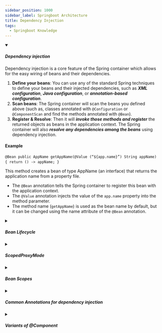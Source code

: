 ```yaml
---
sidebar_position: 1000
sidebar_label: Springboot Architecture
title: Dependency Injection
tags:
  - Springboot Knowledge
---
```


<!-- https://brandfolder.com/workbench/extract-text-from-image -->
<!-- ![for root](/img/interviews/angular/forroot.png) -->

<details open>
<summary><h5>Dependency injection</h5></summary>
Dependency injection is a core feature of the Spring container which allows for the easy wiring of beans and their dependencies.

1. **Define your beans**: You can use any of the standard Spring techniques to define your beans and their injected dependencies, such as ***XML configuration***, ***Java configuration***, or ***annotation-based configuration***.
2. **Scan beans**: The Spring container will scan the beans you defined above (such as, classes annotated with `@Configuration` or `@ComponentScan` and find the methods annotated with `@Bean`).
3. **Register & Resolve**: Then it will ***invoke those methods and register*** the returned objects as beans in the application context. The Spring container will also ***resolve any dependencies among the beans*** using dependency injection.

#### Example

`@Bean public AppName getAppName(@Value (“${app.name}”) String appName) { return () -> appName; }`

This method creates a bean of type AppName (an interface) that returns the application name from a property file. 
- The `@Bean` annotation tells the Spring container to register this bean with the application context.
- The `@Value` annotation injects the value of the `app.name` property into the method parameter. 
- The method name (`getAppName`) is used as the bean name by default, but it can be changed using the name attribute of the `@Bean` annotation.

</details>

<details>
<summary><h5>Bean Lifecycle</h5></summary>

![Bean Lifecycle](/img/interviews/java/bean-lifecycle.jpg)

The bean life cycle in Spring Boot is the same as the bean life cycle in Spring Framework. It refers to ***the process of creating, initializing, using, and destroying a bean in the application context***. The Spring container is responsible for managing the life cycle of beans and invoking callback methods at different stages.

The bean life cycle consists of the following steps:

- **Instantiation**: The ***container creates an instance of the bean class*** based on the bean definition (either XML or annotation-based).
- **Dependency injection**: The container ***injects the dependencies of the bean*** (such as other beans, values, or references) through constructor, setter, or field injection.
- **Initialization**: The container ***performs any initialization work on the bean***, such as invoking custom init methods, applying bean post-processors, or setting default properties.
- **Usage**: The bean is ***ready to be used by other components*** or clients that request it from the container.
- **Destruction**: The container ***performs any destruction work on the bean***, such as invoking custom destroy methods, applying bean post-processors, or releasing resources.

There are different ways to **customize the bean life cycle** and provide custom logic for initialization and destruction phases. Some of the common ways are:

- **Implementing InitializingBean and DisposableBean interfaces**: These interfaces define `afterPropertiesSet()` and `destroy()` methods that are invoked by the container after dependency injection and before destruction respectively.
- **Using `@PostConstruct` and `@PreDestroy` annotations**: These annotations mark methods that are executed by the container after dependency injection and before destruction respectively. They are part of the JSR-250 specification and require a common annotation bean post-processor to be enabled.
- **Using init-method and destroy-method attributes**: These attributes specify custom methods that are invoked by the container after dependency injection and before destruction respectively. They can be used in XML or annotation-based configuration.
- **Using `@Bean` annotation attributes**: These attributes specify custom methods that are invoked by the container after dependency injection and before destruction respectively. They can be used in Java-based configuration with `@Bean` annotation.

Here is an example of using @PostConstruct and @PreDestroy annotations to customize the bean life cycle:

```java
// A singleton bean
@Component
public class MyBean {

  // Injecting a dependency
  @Autowired
  private AnotherBean anotherBean;

  // A method annotated with @PostConstruct
  @PostConstruct
  public void init() {
    System.out.println("MyBean is initialized");
    // Perform some initialization logic here
  }

  // A method annotated with @PreDestroy
  @PreDestroy
  public void destroy() {
    System.out.println("MyBean is destroyed");
    // Perform some destruction logic here
  }

  // Some other methods that use anotherBean
}
```
</details>

<details>
<summary><h5>ScopedProxyMode</h5></summary>

You have a ***checkout service that is a singleton-scoped bean*** and depends on the ***shopping cart service (which is a session-scoped bean)***. How can you ***inject the shopping cart service into the checkout service*** without creating a new instance of the checkout service for each session?

This is where scoped proxies come in handy. When you declare `proxyMode = ScopedProxyMode`, a proxy bean is auto created and deligate jobs to shopping cart service but it's scope is suitable to checkout service.

- `ScopedProxyMode.INTERFACES` means that ***the proxy will implement the same interfaces as the target bean and delegate*** all method calls to the current instance of the target bean. This option requires that the target bean has at least one interface.
- `ScopedProxyMode.TARGET_CLASS` means that ***the proxy will be a subclass of the target bean and override all methods to delegate*** to the current instance of the target bean. This option uses CGLIB to create the proxy and does not require any interfaces.


Here is some code that illustrates this example:

```java
// Shopping cart service
@Service
@Scope(value = "session", proxyMode = ScopedProxyMode.TARGET_CLASS)
public class ShoppingCartService {
    // Some fields and methods
}

// Checkout service
@Service
public class CheckoutService {
    // Inject the shopping cart proxy
    @Autowired
    private ShoppingCartService shoppingCart;

    // Some methods that use the shopping cart
}
```

</details>

<details>
<summary><h5>Bean Scopes</h5></summary>

Bean scopes in Spring Boot are the same as bean scopes in Spring Framework. They define the life cycle and visibility of a bean in the application context. The ***default bean scope is singleton***, which means that only one instance of a bean is created and shared by all components that need it. Other bean scopes are `prototype`, `request`, `session`, `application`, and `websocket`, which have different behaviors depending on the context and use case.

Here are some brief explanations and examples of each bean scope:

- **Singleton**: This is the default scope for any bean defined in Spring. It means that ***only one instance of the bean is created per container and cached for later use***. Any request for that bean will return the same instance. For example, to define a singleton bean using Java configuration, you can write:

```java
@Configuration
public class AppConfiguration {

  @Bean // @Scope("singleton") is optional as it is the default scope
  public class BeanClass {
    System.out.println("A new BeanClass instance created");
    return new BeanClass();
  }
}
```

- **Prototype**: This scope means that ***a new instance of the bean is created every time it is requested from the container***. The container does not manage the life cycle of prototype beans, so it is up to the client code to dispose of them when they are no longer needed. For example, to define a prototype bean using Java configuration, you can write:

```java
@Configuration
public class AppConfiguration {

  @Bean 
  @Scope("prototype")
  public class BeanClass {
    System.out.println("A new BeanClass instance created");
    return new BeanClass();
  }
}
```

- **Request**: This scope means that ***a new instance of the bean is created for each HTTP request and shared by all components within that request***. This scope is only valid in a web-aware application context. For example, to define a request-scoped bean using Java configuration, you can write:

```java
@Configuration
public class AppConfiguration {

  @Bean 
  // If the target bean has at least one interface, we can use ScopedProxyMode.INTERFACES insteads  
  @Scope(value = "request", proxyMode = ScopedProxyMode.TARGET_CLASS)
  public class BeanClass {
    System.out.println("A new BeanClass instance created");
    return new BeanClass();
  }
}
```

Note that you also need to use `proxyMode` attribute to create a proxy object that delegates to the actual bean instance.

```java
// A singleton bean
@Component
public class SingletonBean {
  // Whenever the singleton bean calls a method on the proxy, the proxy will delegate to the actual request-scoped bean instance that is associated with the current HTTP request.
  @Autowired
  private RequestBean requestBean;

  // some methods that use requestBean
}
```

- **Session**: This scope means that ***a new instance of the bean is created for each HTTP session and shared by all components within that session***. This scope is only valid in a web-aware application context. For example, to define a session-scoped bean using Java configuration, you can write:

```java
@Configuration
public class AppConfiguration {

  @Bean 
  @Scope(value = "session", proxyMode = ScopedProxyMode.TARGET_CLASS)
  public class BeanClass {
    System.out.println("A new BeanClass instance created");
    return new BeanClass();
  }
}
```

Note that you also need to use proxyMode attribute to create a proxy object that delegates to the actual bean instance.

- **Application**: This scope means that ***a new instance of the bean is created for each `ServletContext` and shared by all components within that context***. This scope is only valid in a web-aware application context. For example, to define an application-scoped bean using Java configuration, you can write:

```java
@Configuration
public class AppConfiguration {

  @Bean 
  @Scope(value = "application", proxyMode = ScopedProxyMode.TARGET_CLASS)
  public class BeanClass {
    System.out.println("A new BeanClass instance created");
    return new BeanClass();
  }
}
```

Note that you also need to use proxyMode attribute to create a proxy object that delegates to the actual bean instance.

- **WebSocket**: This scope means that ***a new instance of the bean is created for each WebSocket and shared by all components within that WebSocket***. This scope is only valid in a web-aware application context. For example, to define a WebSocket-scoped bean using Java configuration, you can write:

```java
@Configuration
public class AppConfiguration {

  @Bean 
  @Scope(value = "websocket", proxyMode = ScopedProxyMode.TARGET_CLASS)
  public class BeanClass {
    System.out.println("A new BeanClass instance created");
    return new BeanClass();
  }
}
```

</details>

<details>
<summary><h5>Common Annotations for dependency injection</h5></summary>

#### Some of the common annotations that you can use for dependency injection in Spring Boot are:

1. `@Bean` - The `@Bean` annotation is a method-level annotation that is used to ***manually declare a bean for the Spring container***. It can be used in conjunction with `@Configuration` to create beans in a configuration class. For example:

```java
// Define a configuration class and use @Bean
@Configuration
public class Config {
    // We use @Bean on barFormatter() method to manually create and configure a BarFormatter bean
    @Bean
    public BarFormatter barFormatter() {
        BarFormatter barFormatter = new BarFormatter();
        barFormatter.setPrefix("bar");
        return barFormatter;
    }
}

```
2. `@Component` - The `@Component` annotation is used to signal that a Java class is a Spring component. Components are objects that ***Spring manages in its container and can be used across the application***. The `@Component` annotation is a ***class-level annotation that marks a class as a Spring bean***. For example:

```java
// Define an interface
public interface Formatter {
    String format();
}

// We use @Component on FooFormatter to let Spring create a bean for it automatically
@Component
public class FooFormatter implements Formatter {
    public String format() {
        return "foo";
    }
}

```
3. `@ComponentScan` - The `@ComponentScan` annotation is used to specify the base package(s) of an application in which the ***Spring container should look for Spring components and configurations to manage***. For example:

```java
// a configuration class that uses @ComponentScan to scan the com.example package and its sub-packages for annotated classes.
@SpringBootApplication
@ComponentScan("com.example")
public class MyApp {
    // class implementation
}
```

Inside com.example package or its sub-packages

```java
// Define a class that we want to make into a bean and use @Component
@Component
public class FooService {
    // ...
}
```
and use it somewhere

```java
// Define another class that wants to use FooService
@Component
public class BazService {
    // Use @Autowired to inject FooService
    @Autowired
    private FooService fooService;

    // ...
}

```
4. `@Autowired` - The `@Autowired` annotation is used to signal that a variable, method, or constructor should be automatically wired up by Spring. Spring ***automatically injects a dependency into a component*** when `@Autowired` is used. For example:

```java
@Component
public class MyComponent {

    private MyDependency myDependency;
    
    @Autowired
    public MyComponent(MyDependency myDependency) {
        this.myDependency = myDependency;
    }
    
    // rest of class implementation
}

```
5. `@Qualifier` - The `@Qualifier` annotation is used to resolve ambiguity ***when there are multiple beans of the same type*** (For example, if you have two beans that implement the same interface). The annotation is used in conjunction with `@Autowired`. For example:

```java
// Define an interface
public interface Formatter {
    String format();
}

// Define two beans that implement the interface
@Component("fooFormatter")
public class FooFormatter implements Formatter {
    public String format() {
        return "foo";
    }
}

@Component("barFormatter")
public class BarFormatter implements Formatter {
    public String format() {
        return "bar";
    }
}

// Autowire a bean with @Qualifier
@Component
public class FooService {
    @Autowired
    @Qualifier("fooFormatter")
    private Formatter formatter;
}

```
6. `@Primary` - The `@Primary` annotation is used to signal that ***a bean should be preferred over other beans of the same type***. When multiple beans satisfy a dependency injection in a component, the one marked `@Primary` is chosen. For example:

```java
// Define an interface
public interface Formatter {
    String format();
}

// Define two beans that implement the interface
@Component
@Primary
public class FooFormatter implements Formatter {
    public String format() {
        return "foo";
    }
}

@Component
public class BarFormatter implements Formatter {
    public String format() {
        return "bar";
    }
}

// Autowire a bean without @Qualifier
@Component
public class FooService {
    @Autowired
    private Formatter formatter;
}
```
7. `@Value` - The `@Value` annotation is used to ***provide a value to a variable inside a Spring Component***. It can be used for properties or constructor arguments. For example:

```java
@Component
public class MyComponent {
   
   @Value("Hello, World!")
   private String message;
   
   // rest of class implementation
}

```

</details>

<details>
<summary><h5>Variants of @Component </h5></summary>

- `@Repository`: This annotation is used on classes that ***access data from a persistent storage***, such as a database or a file system. It indicates that the class is a Data Access Object (DAO) and enables exception translation from data access technologies to Spring's DataAccessException hierarchy.
- `@Service`: This annotation is used on classes that ***provide business logic or service layer functionality***. It indicates that the class is a Service and may carry additional semantics in future releases of Spring.
- `@Controller`: This annotation is used on classes that ***handle web requests and responses***. It indicates that the class is a Controller and enables web-related features such as request mapping, validation, data binding, etc.

These variants of `@Component` are meta-annotated with `@Component`, which means they ***inherit its functionality of marking a class as a Spring bean and making it eligible for component scanning and dependency injection***.


Here are some examples of using variants of @Component in Java Spring Boot:

```java
// Define a class that accesses data from a database and use @Repository
@Repository
public class BookDao {
    // ...
}

// Define a class that provides book-related service and use @Service
@Service
public class BookService {
    // Inject BookDao with @Autowired
    @Autowired
    private BookDao bookDao;

    // ...
}

// Define a class that handles web requests for books and use @Controller
@Controller
@RequestMapping("/books")
public class BookController {
    // Inject BookService with @Autowired
    @Autowired
    private BookService bookService;

    // ...
}
```

</details>
